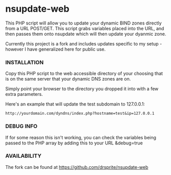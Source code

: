 nsupdate-web
=============

This PHP script will allow you to update your dynamic BIND zones directly from a URL POST/GET. This script grabs variables placed into the URL, and then passes them onto nsupdate which will then update your dyanmic zone. 

Currently this project is a fork and includes updates specific to my setup - however I have generalized here for public use. 


### INSTALLATION

Copy this PHP script to the web accessible directory of your choosing that is on the same server that your dynamic DNS zones are on. 

Simply point your browser to the directory you dropped it into with a few extra parameters. 

Here's an example that will update the test subdomain to 127.0.0.1: 

    http://yourdomain.com/dyndns/index.php?hostname=test&ip=127.0.0.1
	

### DEBUG INFO

If for some reason this isn't working, you can check the variables being passed to the PHP array by adding this to your URL
    &debug=true

### AVAILABILITY

The fork can be found at https://github.com/drsprite/nsupdate-web